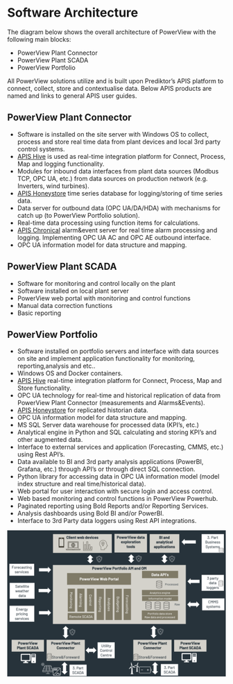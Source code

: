 # Software Architecture
The diagram below shows the overall architecture of PowerView with the following main blocks:
- PowerView Plant Connector
- PowerView Plant SCADA
- PowerView Portfolio
 
All PowerView solutions utilize and is built upon Prediktor’s APIS platform to connect, collect, store and contextualise data. 
Below APIS products are named and links to general APIS user guides. 

## PowerView Plant Connector
- Software is installed on the site server with Windows OS to collect, process and store real time data from plant devices and local 3rd party control systems.
- <a href="https://docs.prediktor.com/docs/foundation9/APIS_Hive/APIS_Hive.html" target="_blank">APIS Hive</a> is used as real-time integration platform for Connect, Process, Map and logging functionality.
- Modules for inbound data interfaces from plant data sources (Modbus TCP, OPC UA, etc.) from data sources on production network (e.g. Inverters, wind turbines). 
- <a href="https://docs.prediktor.com/docs/foundation9/APIS_HoneyStore/APIS_HoneyStore.html" target="_blank">APIS Honeystore</a> time series database for logging/storing of time series data.
- Data server for outbound data (OPC UA/DA/HDA) with mechanisms for catch up (to PowerView Portfolio solution).
- Real-time data processing using function items for calculations.
- <a href="https://docs.prediktor.com/docs/foundation9/APIS_Chronical/APIS_Chronical.html" target="_blank">APIS Chronical</a> alarm&event server for real time alarm processing and logging. Implementing OPC UA AC and OPC AE outbound interface.
- OPC UA information model for data structure and mapping.

## PowerView Plant SCADA
- Software for monitoring and control locally on the plant
- Software installed on local plant server
- PowerView web portal with monitoring and control functions
- Manual data correction functions
- Basic reporting

## PowerView Portfolio
- Software installed on portfolio servers and interface with data sources on site and implement application functionality for monitoring, reporting,analysis and etc..
- Windows OS and Docker containers.
- <a href="https://docs.prediktor.com/docs/foundation9/APIS_Hive/APIS_Hive.html" target="_blank">APIS Hive</a> real-time integration platform for Connect, Process, Map and Store functionality.
- OPC UA technology for real-time and historical replication of data from PowerView Plant Connector (measurements and Alarms&Events).
- <a href="https://docs.prediktor.com/docs/foundation9/APIS_HoneyStore/APIS_HoneyStore.html" target="_blank">APIS Honeystore</a> for replicated historian data.
- OPC UA information model for data structure and mapping.
- MS SQL Server data warehouse for processed data (KPI’s, etc.) 
- Analytical engine in Python and SQL calculating and storing KPI’s and other augmented data.
- Interface to external services and application (Forecasting, CMMS, etc.) using Rest API’s.
- Data available to BI and 3rd party analysis applications (PowerBI, Grafana, etc.) through API’s or through direct SQL connection.
- Python library for accessing data in OPC UA information model (model index structure and real time/historical data).
- Web portal for user interaction with secure login and access control.
- Web based monitoring and control functions in PowerView Powerhub.
- Paginated reporting using Bold Reports and/or Reporting Services.
- Analysis dashboards using Bold BI and/or PowerBI.
- Interface to 3rd Party data loggers using Rest API integrations.


![Software and data flow architecture](../../Images/SoftwareArchitecture.png)
